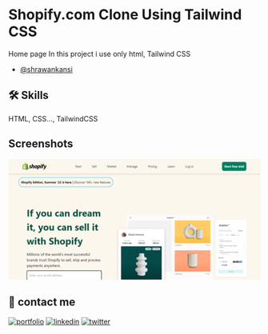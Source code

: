 
# Shopify.com Clone Using Tailwind CSS


Home page 
In this project i use only html, Tailwind CSS



- [@shrawankansi](https://www.github.com/shrawankansi)





## 🛠 Skills
HTML, CSS..., TailwindCSS


## Screenshots

![App Screenshot](https://github.com/shrawankansi/Shopify-Clone/blob/main/screenshot.png)


## 🔗 contact me
[![portfolio](https://img.shields.io/badge/my_portfolio-000?style=for-the-badge&logo=ko-fi&logoColor=white)](https://katherinempeterson.com/)
[![linkedin](https://img.shields.io/badge/linkedin-0A66C2?style=for-the-badge&logo=linkedin&logoColor=white)](https://www.linkedin.com/shrawankansi)
[![twitter](https://img.shields.io/badge/twitter-1DA1F2?style=for-the-badge&logo=twitter&logoColor=white)](https://twitter.com/shrawankansi)

